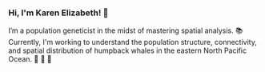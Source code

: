 ### Hi, I'm Karen Elizabeth! 👋


 I’m a population geneticist in the midst of mastering spatial analysis. :books: Currently, I'm working to understand the population structure, connectivity, and spatial distribution of humpback whales in the eastern North Pacific Ocean. :whale: :whale: :whale:



<!--
**KELohman/KELohman** is a ✨ _special_ ✨ repository because its `README.md` (this file) appears on your GitHub profile.

Here are some ideas to get you started:

- 🔭 I’m currently working on ...
- 🌱 I’m currently learning ...
- 👯 I’m looking to collaborate on ...
- 🤔 I’m looking for help with ...
- 💬 Ask me about ...
- 📫 How to reach me: ...
- 😄 Pronouns: ...
- ⚡ Fun fact: ...
-->
